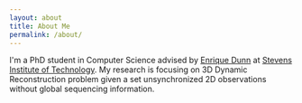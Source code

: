 ```yaml
---
layout: about
title: About Me
permalink: /about/
---
```


I'm a PhD student in Computer Science advised by [Enrique Dunn](https://www.cs.stevens.edu/~edunn/) at [Stevens Institute of Technology](https://www.stevens.edu/). My research is focusing on 3D Dynamic Reconstruction problem given a set unsynchronized 2D observations without global sequencing information. 


